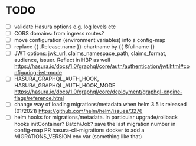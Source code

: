 # TODO

- [ ] validate Hasura options e.g. log levels etc
- [ ] CORS domains: from ingress routes?
- [ ] move configuration (environment variables) into a config-map
- [ ] replace {{ .Release.name }}-chartname by {{ $fullname }}
- [ ] JWT options: jwk_url, claims_namespace_path, claims_format, audience, issuer. Reflect in HBP as well
      https://hasura.io/docs/1.0/graphql/core/auth/authentication/jwt.html#configuring-jwt-mode
- [ ] HASURA_GRAPHQL_AUTH_HOOK, HASURA_GRAPHQL_AUTH_HOOK_MODE
      https://hasura.io/docs/1.0/graphql/core/deployment/graphql-engine-flags/reference.html
- [ ] change way of loading migrations/metadata when helm 3.5 is released (01/2021)
      https://github.com/helm/helm/issues/3276
- [ ] helm hooks for migrations/metadata. In particular upgrade/rollback hooks
      initContainer? Batch/Job?
      save the last migration number in config-map
      PR hasura-cli-migrations docker to add a MIGRATIONS_VERSION env var (something like that)
